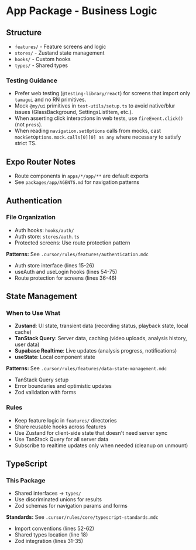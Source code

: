 # App Package - Business Logic

## Structure
- `features/` - Feature screens and logic
- `stores/` - Zustand state management
- `hooks/` - Custom hooks
- `types/` - Shared types

### Testing Guidance
- Prefer web testing (`@testing-library/react`) for screens that import only `tamagui` and no RN primitives.
- Mock `@my/ui` primitives in `test-utils/setup.ts` to avoid native/blur issues (GlassBackground, SettingsListItem, etc.).
- When asserting click interactions in web tests, use `fireEvent.click()` (not `press`).
- When reading `navigation.setOptions` calls from mocks, cast `mockSetOptions.mock.calls[0][0] as any` where necessary to satisfy strict TS.

## Expo Router Notes
- Route components in `apps/*/app/**` are default exports
- See `packages/app/AGENTS.md` for navigation patterns

## Authentication

### File Organization
- Auth hooks: `hooks/auth/`
- Auth store: `stores/auth.ts`
- Protected screens: Use route protection pattern

**Patterns:** See `.cursor/rules/features/authentication.mdc`
- Auth store interface (lines 15-26)
- useAuth and useLogin hooks (lines 54-75)
- Route protection for screens (lines 36-46)

## State Management

### When to Use What
- **Zustand**: UI state, transient data (recording status, playback state, local cache)
- **TanStack Query**: Server data, caching (video uploads, analysis history, user data)
- **Supabase Realtime**: Live updates (analysis progress, notifications)
- **useState**: Local component state

**Patterns:** See `.cursor/rules/features/data-state-management.mdc`
- TanStack Query setup
- Error boundaries and optimistic updates
- Zod validation with forms

### Rules
- Keep feature logic in `features/` directories
- Share reusable hooks across features
- Use Zustand for client-side state that doesn't need server sync
- Use TanStack Query for all server data
- Subscribe to realtime updates only when needed (cleanup on unmount)

## TypeScript

### This Package
- Shared interfaces → `types/`
- Use discriminated unions for results
- Zod schemas for navigation params and forms

**Standards:** See `.cursor/rules/core/typescript-standards.mdc`
- Import conventions (lines 52-62)
- Shared types location (line 18)
- Zod integration (lines 31-35)
